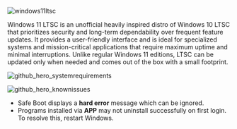 ![windows11ltsc](https://user-images.githubusercontent.com/96759883/219713402-be82fdc0-01cd-4ff3-8e10-91dd59e4bf49.png)

Windows 11 LTSC is an unofficial heavily inspired distro of Windows 10 LTSC that prioritizes security and long-term dependability over frequent feature updates. It provides a user-friendly interface and is ideal for specialized systems and mission-critical applications that require maximum uptime and minimal interruptions. Unlike regular Windows 11 editions, LTSC can be updated only when needed and comes out of the box with a small footprint.

![github_hero_systemrequirements](https://user-images.githubusercontent.com/96759883/219724539-0caefe5b-875d-42ba-812a-3fe4bd715b93.png)

![github_hero_knownissues](https://user-images.githubusercontent.com/96759883/219740391-ad685e52-3fb2-4485-b90d-b02411422253.png)

- Safe Boot displays a **hard error** message which can be ignored.
- Programs installed via **APP** may not uninstall successfully on first login. To resolve this, restart Windows.
